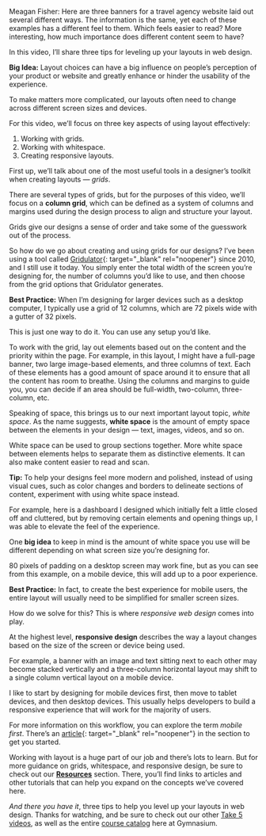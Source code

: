 
Meagan Fisher: Here are three banners for a travel agency website laid out several different ways. The information is the same, yet each of these examples has a different feel to them. Which feels easier to read? More interesting, how much importance does different content seem to have?

In this video, I’ll share three tips for leveling up your layouts in web design.

**Big Idea:** Layout choices can have a big influence on people’s perception of your product or website and greatly enhance or hinder the usability of the experience.

To make matters more complicated, our layouts often need to change across different screen sizes and devices.

For this video, we’ll focus on three key aspects of using layout effectively:

1. Working with grids.
2. Working with whitespace.
3. Creating responsive layouts.

First up, we’ll talk about one of the most useful tools in a designer’s toolkit when creating layouts — *grids*.

There are several types of grids, but for the purposes of this video, we’ll focus on a **column grid**, which can be defined as a system of columns and margins used during the design process to align and structure your layout.

Grids give our designs a sense of order and take some of the guesswork out of the process.

So how do we go about creating and using grids for our designs? I’ve been using a tool called [Gridulator][1]{: target="_blank" rel="noopener"} since 2010, and I still use it today. You simply enter the total width of the screen you’re designing for, the number of columns you’d like to use, and then choose from the grid options that Gridulator generates.

**Best Practice:** When I’m designing for larger devices such as a desktop computer, I typically use a grid of 12 columns, which are 72 pixels wide with a gutter of 32 pixels.

This is just one way to do it. You can use any setup you’d like.

To work with the grid, lay out elements based out on the content and the priority within the page. For example, in this layout, I might have a full-page banner, two large image-based elements, and three columns of text. Each of these elements has a good amount of space around it to ensure that all the content has room to breathe. Using the columns and margins to guide you, you can decide if an area should be full-width, two-column, three-column, etc.

Speaking of space, this brings us to our next important layout topic, *white space*. As the name suggests, **white space** is the amount of empty space between the elements in your design — text, images, videos, and so on.

White space can be used to group sections together. More white space between elements helps to separate them as distinctive elements. It can also make content easier to read and scan.

**Tip:** To help your designs feel more modern and polished, instead of using visual cues, such as color changes and borders to delineate sections of content, experiment with using white space instead.

For example, here is a dashboard I designed which initially felt a little closed off and cluttered, but by removing certain elements and opening things up, I was able to elevate the feel of the experience.

One **big idea** to keep in mind is the amount of white space you use will be different depending on what screen size you’re designing for.

80 pixels of padding on a desktop screen may work fine, but as you can see from this example, on a mobile device, this will add up to a poor experience.

**Best Practice:** In fact, to create the best experience for mobile users, the entire layout will usually need to be simplified for smaller screen sizes.

How do we solve for this? This is where *responsive web design* comes into play.

At the highest level, **responsive design** describes the way a layout changes based on the size of the screen or device being used.

For example, a banner with an image and text sitting next to each other may become stacked vertically and a three-column horizontal layout may shift to a single column vertical layout on a mobile device.

I like to start by designing for mobile devices first, then move to tablet devices, and then desktop devices. This usually helps developers to build a responsive experience that will work for the majority of users.

For more information on this workflow, you can explore the term *mobile first*. There’s an [article][2]{: target="_blank" rel="noopener"} in the section to get you started.

Working with layout is a huge part of our job and there’s lots to learn. But for more guidance on grids, whitespace, and responsive design, be sure to check out our [**Resources**](#tutorial-resources) section. There, you’ll find links to articles and other tutorials that can help you expand on the concepts we’ve covered here.

*And there you have it*, three tips to help you level up your layouts in web design. Thanks for watching, and be sure to check out our other [Take 5 videos][3], as well as the entire [course catalog][4] here at Gymnasium.

[1]: https://www.gridulator.com
[2]: https://www.interaction-design.org/literature/topics/mobile-first
[3]: https://thegymnasium.com/courses/take5
[4]: https://thegymnasium.com/courses
